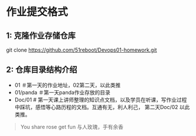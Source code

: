 # 作业提交格式

## 1: 克隆作业存储仓库
   git  clone https://github.com/51reboot/Devops01-homework.git

## 2: 仓库目录结构介绍
   * 01          ＃第一天的作业地址，02第二天，以此类推
   * 01/panda    ＃第一天panda作业存放的目录
   * Doc/01      # 第一天课上讲师整理的知识点文档，以及学员在听课，写作业过程中踩坑，感悟等心路历程的文档。互通有无，利人利己， 第二天Doc/02   以此类推。

> You share rose get fun
> 与人玫瑰，手有余香 


